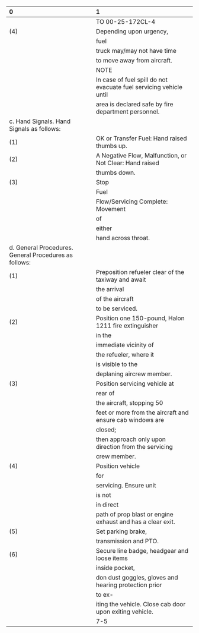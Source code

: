 | 0                                                     | 1                                                                  |
|:------------------------------------------------------|:-------------------------------------------------------------------|
|                                                       | TO 00-25-172CL-4                                                   |
| (4)                                                   | Depending upon urgency,                                            |
|                                                       | fuel                                                               |
|                                                       | truck may/may not have time                                        |
|                                                       | to move away from aircraft.                                        |
|                                                       | NOTE                                                               |
|                                                       | In case of fuel spill do not evacuate fuel servicing vehicle until |
|                                                       | area is declared safe by fire department personnel.                |
| c. Hand Signals. Hand Signals as follows:             |                                                                    |
| (1)                                                   | OK or Transfer Fuel: Hand raised thumbs up.                        |
| (2)                                                   | A Negative Flow, Malfunction, or Not Clear: Hand raised            |
|                                                       | thumbs down.                                                       |
| (3)                                                   | Stop                                                               |
|                                                       | Fuel                                                               |
|                                                       | Flow/Servicing Complete: Movement                                  |
|                                                       | of                                                                 |
|                                                       | either                                                             |
|                                                       | hand across throat.                                                |
| d. General Procedures. General Procedures as follows: |                                                                    |
| (1)                                                   | Preposition refueler clear of the taxiway and await                |
|                                                       | the arrival                                                        |
|                                                       | of the aircraft                                                    |
|                                                       | to be serviced.                                                    |
| (2)                                                   | Position one 150-pound, Halon 1211 fire extinguisher               |
|                                                       | in the                                                             |
|                                                       | immediate vicinity of                                              |
|                                                       | the refueler, where it                                             |
|                                                       | is visible to the                                                  |
|                                                       | deplaning aircrew member.                                          |
| (3)                                                   | Position servicing vehicle at                                      |
|                                                       | rear of                                                            |
|                                                       | the aircraft, stopping 50                                          |
|                                                       | feet or more from the aircraft and ensure cab windows are          |
|                                                       | closed;                                                            |
|                                                       | then approach only upon direction from the servicing               |
|                                                       | crew member.                                                       |
| (4)                                                   | Position vehicle                                                   |
|                                                       | for                                                                |
|                                                       | servicing. Ensure unit                                             |
|                                                       | is not                                                             |
|                                                       | in direct                                                          |
|                                                       | path of prop blast or engine exhaust and has a clear exit.         |
| (5)                                                   | Set parking brake,                                                 |
|                                                       | transmission and PTO.                                              |
| (6)                                                   | Secure line badge, headgear and loose items                        |
|                                                       | inside pocket,                                                     |
|                                                       | don dust goggles, gloves and hearing protection prior              |
|                                                       | to ex-                                                             |
|                                                       | iting the vehicle. Close cab door upon exiting vehicle.            |
|                                                       | 7-5                                                                |